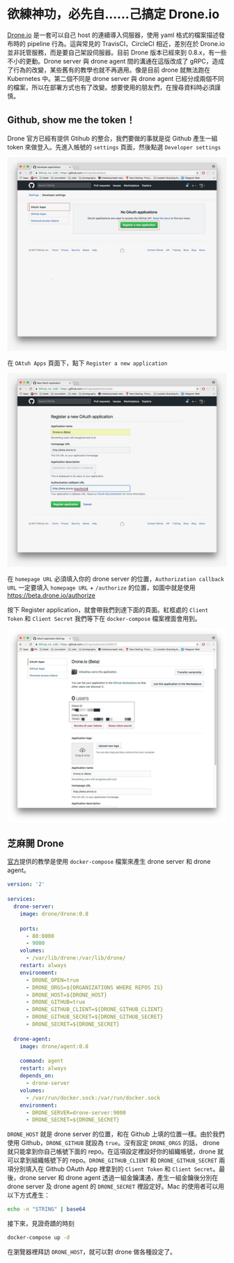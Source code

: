 # 欲練神功，必先自......己搞定 Drone.io
[Drone.io](http://docs.drone.io/) 是一套可以自己 host 的連續導入伺服器，使用 yaml 格式的檔案描述發布時的 pipeline 行為。這與常見的 TravisCI，CircleCI 相近，差別在於 Drone.io 並非託管服務，而是要自己架設伺服器。目前 Drone 版本已經來到 0.8.x，有一些不小的更動。Drone server 與 drone agent 間的溝通在這版改成了 gRPC，造成了行為的改變，某些舊有的教學也就不再適用。像是目前 drone 就無法跑在 Kubernetes 中。第二個不同是 drone server 與 drone agent 已經分成兩個不同的檔案，所以在部署方式也有了改變。想要使用的朋友們，在搜尋資料時必須謹慎。

## Github, show me the token！
Drone 官方已經有提供 Gtihub 的整合，我們要做的事就是從 Github 產生一組 token 來做登入。先進入帳號的 `settings` 頁面，然後點選 `Developer settings`

<img src="images/developer_settings.jpg" />

在 `OAtuh Apps` 頁面下，點下 `Register a new application`

<img src="images/oauth_app.jpg" />

在 `homepage URL` 必須填入你的 drone server 的位置，`Authorization callback URL` 一定要填入  `homepage URL` + `/authorize` 的位置，如圖中就是使用 https://beta.drone.io/authorize

按下 Register application，就會帶我們到達下面的頁面。紅框處的 `Client Token` 和 `Client Secret` 我們等下在 `docker-compose` 檔案裡面會用到。

<img src="images/token.jpg" />

## 芝麻開 Drone
[官方](http://docs.drone.io/installation/)提供的教學是使用 `docker-compose` 檔案來產生 drone server 和 drone agent。

```yaml
version: '2'

services:
  drone-server:
    image: drone/drone:0.8

    ports:
      - 80:8000
      - 9000
    volumes:
      - /var/lib/drone:/var/lib/drone/
    restart: always
    environment:
      - DRONE_OPEN=true
      - DRONE_ORGS=${ORGANIZATIONS WHERE REPOS IS}
      - DRONE_HOST=${DRONE_HOST}
      - DRONE_GITHUB=true
      - DRONE_GITHUB_CLIENT=${DRONE_GITHUB_CLIENT}
      - DRONE_GITHUB_SECRET=${DRONE_GITHUB_SECRET}
      - DRONE_SECRET=${DRONE_SECRET}

  drone-agent:
    image: drone/agent:0.8

    command: agent
    restart: always
    depends_on:
      - drone-server
    volumes:
      - /var/run/docker.sock:/var/run/docker.sock
    environment:
      - DRONE_SERVER=drone-server:9000
      - DRONE_SECRET=${DRONE_SECRET}
```

`DRONE_HOST` 就是 drone server 的位置，和在 Github 上填的位置一樣。由於我們使用 Github，`DRONE_GITHUB` 就設為 `true`。沒有設定 `DRONE_ORGS` 的話， drone 就只能拿到你自己帳號下面的 repo。在這項設定裡設好你的組織帳號，drone 就可以拿到組織帳號下的 repo。`DRONE_GITHUB_CLIENT` 和 `DRONE_GITHUB_SECRET` 兩項分別填入在 Github OAuth App 裡拿到的 `Client Token` 和 `Client Secret`。最後，drone server 和 drone agent 透過一組金鑰溝通，產生一組金鑰後分別在drone server 及 drone agent 的 `DRONE_SECRET` 裡設定好。Mac 的使用者可以用以下方式產生：
```bash
echo -n "STRING" | base64
```

接下來，見證奇蹟的時刻
```bash
docker-compose up -d
```

在瀏覽器裡拜訪 `DRONE_HOST`，就可以對 drone 做各種設定了。